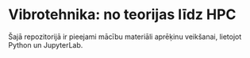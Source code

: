 # Vibrotehnika: no teorijas līdz HPC

Šajā repozitorijā ir pieejami mācību materiāli aprēķinu veikšanai, lietojot Python un JupyterLab.
